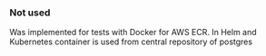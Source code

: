 ### Not used
Was implemented for tests with Docker for AWS ECR. In Helm and Kubernetes container is used from central repository of postgres